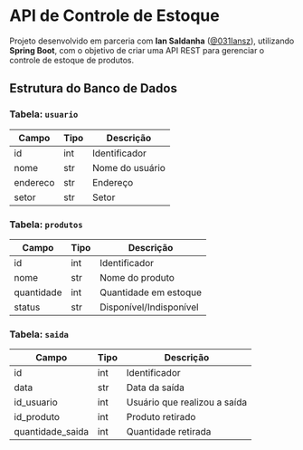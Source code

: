 # API de Controle de Estoque

Projeto desenvolvido em parceria com **Ian Saldanha** ([@031Iansz](https://github.com/031Iansz)), utilizando **Spring Boot**, com o objetivo de criar uma API REST para gerenciar o controle de estoque de produtos.

## Estrutura do Banco de Dados
### Tabela: `usuario`
| Campo    | Tipo | Descrição       |
| -------- | ---- | --------------- |
| id       | int  | Identificador   |
| nome     | str  | Nome do usuário |
| endereco | str  | Endereço        |
| setor    | str  | Setor           |

### Tabela: `produtos`
| Campo      | Tipo | Descrição              |
| ---------- | ---- | ---------------------- |
| id         | int  | Identificador          |
| nome       | str  | Nome do produto        |
| quantidade | int  | Quantidade em estoque  |
| status     | str  | Disponível/Indisponível|

### Tabela: `saida`
| Campo            | Tipo | Descrição                     |
| ---------------- | ---- | ----------------------------- |
| id               | int  | Identificador                 |
| data             | str | Data da saída                 |
| id_usuario       | int  | Usuário que realizou a saída  |
| id_produto       | int  | Produto retirado              |
| quantidade_saida | int  | Quantidade retirada           |
